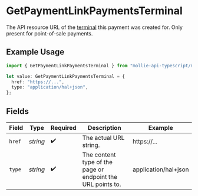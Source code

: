 # GetPaymentLinkPaymentsTerminal

The API resource URL of the [terminal](get-terminal) this payment was created for. Only present for
point-of-sale payments.

## Example Usage

```typescript
import { GetPaymentLinkPaymentsTerminal } from "mollie-api-typescript/models/operations";

let value: GetPaymentLinkPaymentsTerminal = {
  href: "https://...",
  type: "application/hal+json",
};
```

## Fields

| Field                                                       | Type                                                        | Required                                                    | Description                                                 | Example                                                     |
| ----------------------------------------------------------- | ----------------------------------------------------------- | ----------------------------------------------------------- | ----------------------------------------------------------- | ----------------------------------------------------------- |
| `href`                                                      | *string*                                                    | :heavy_check_mark:                                          | The actual URL string.                                      | https://...                                                 |
| `type`                                                      | *string*                                                    | :heavy_check_mark:                                          | The content type of the page or endpoint the URL points to. | application/hal+json                                        |